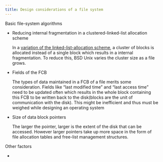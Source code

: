 ```yaml
---
title: Design considerations of a file system
---
```

Basic file-system algorithms

-   Reducing internal fragmentation in a clustered-linked-list
    allocation scheme

    In a [variation of the linked-list-allocation
    scheme](File%20Allocation%20Methods#Clustering), a cluster of
    blocks is allocated instead of a single block which results in a
    internal fragmentation. To reduce this, BSD Unix varies the cluster
    size as a file grows.

-   Fields of the FCB

    The types of data maintained in a FCB of a file merits some
    consideration. Fields like “last modified time” and “last access
    time” need to be updated often which results in the whole block
    containing this FCB to be written back to the disk(blocks are the
    unit of communication with the disk). This might be inefficient and
    thus must be weighed while designing an operating system

-   Size of data block pointers

    The larger the pointer, larger is the extent of the disk that can be
    accessed. However larger pointers take up more space in the form of
    file allocation tables and free-list management structures.

Other factors

-   
